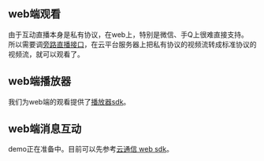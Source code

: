 ## web端观看

由于互动直播本身是私有协议，在web上，特别是微信、手Q上很难直接支持。<br/>
所以需要调[旁路直播接口](/document/product/268/7612)，在云平台服务器上把私有协议的视频流转成标准协议的视频流，就可以观看了。<br/>

## web端播放器

我们为web端的观看提供了[播放器sdk](/document/product/267/5704)。

## web端消息互动

demo正在准备中。目前可以先参考[云通信 web sdk](/document/product/269/1594)。

